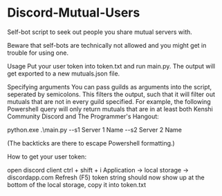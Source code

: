 # Discord-Mutual-Users

Self-bot script to seek out people you share mutual servers with.

Beware that self-bots are technically not allowed and you might get in trouble for using one.

Usage
Put your user token into token.txt and run main.py. The output will get exported to a new mutuals.json file.

Specifying arguments
You can pass guilds as arguments into the script, seperated by semicolons. This filters the output, such that it will filter out mutuals that are not in every guild specified. For example, the following Powershell query will only return mutuals that are in at least both Kenshi Community Discord and The Programmer's Hangout:

python.exe .\main.py --s1 Server 1 Name --s2 Server 2 Name

(The backticks are there to escape Powershell formatting.)

How to get your user token:

open discord client
ctrl + shift + i
Application -> local storage -> discordapp.com
Refresh (F5)
token string should now show up at the bottom of the local storage, copy it into token.txt
